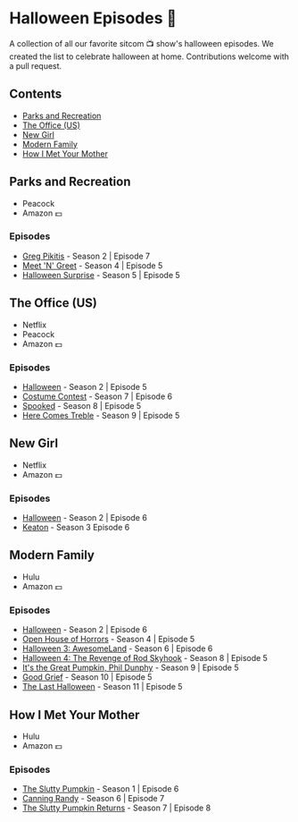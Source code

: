 # Halloween Episodes :jack_o_lantern:

A collection of all our favorite sitcom :tv: show's halloween episodes.  We created the list to celebrate halloween at home. Contributions welcome with a pull request.

## Contents

- [Parks and Recreation](#parks-and-recreation)
- [The Office (US)](#the-office-us)
- [New Girl](#new-girl)
- [Modern Family](#modern-family)
- [How I Met Your Mother](#how-i-met-your-mother)

## Parks and Recreation

- Peacock
- Amazon :dollar:
  
### Episodes

- [Greg Pikitis](https://www.imdb.com/title/tt1523800/) - Season 2 | Episode 7
- [Meet 'N' Greet](https://www.imdb.com/title/tt2087381/) - Season 4 | Episode 5
- [Halloween Surprise](https://www.imdb.com/title/tt2414120/) - Season 5 | Episode 5

## The Office (US)

- Netflix
- Peacock
- Amazon :dollar:

### Episodes

- [Halloween](https://www.imdb.com/title/tt0664516/) - Season 2 | Episode 5
- [Costume Contest](https://www.imdb.com/title/tt1725594/) - Season 7 | Episode 6
- [Spooked](https://www.imdb.com/title/tt2074990/) - Season 8 | Episode 5
- [Here Comes Treble](https://www.imdb.com/title/tt2433396/) - Season 9 | Episode 5

## New Girl

- Netflix
- Amazon :dollar:

### Episodes

- [Halloween](https://www.imdb.com/title/tt2459178/) - Season 2 | Episode 6
- [Keaton](https://www.imdb.com/title/tt3251424/) - Season 3 Episode 6

## Modern Family

- Hulu
- Amazon :dollar:

### Episodes

- [Halloween](https://www.imdb.com/title/tt1627464/) - Season 2 | Episode 6
- [Open House of Horrors](https://www.imdb.com/title/tt2393824/) - Season 4 | Episode 5
- [Halloween 3: AwesomeLand](https://www.imdb.com/title/tt4132862/) - Season 6 | Episode 6
- [Halloween 4: The Revenge of Rod Skyhook](https://www.imdb.com/title/tt6074728/) - Season 8 | Episode 5
- [It's the Great Pumpkin, Phil Dunphy](https://www.imdb.com/title/tt7476576/) - Season 9 | Episode 5
- [Good Grief](https://www.imdb.com/title/tt8428526/) - Season 10 | Episode 5
- [The Last Halloween](https://www.imdb.com/title/tt11022174/) - Season 11 | Episode 5

## How I Met Your Mother

- Hulu
- Amazon :dollar:

### Episodes

- [The Slutty Pumpkin](https://www.imdb.com/title/tt0606116/) - Season 1 | Episode 6
- [Canning Randy](https://www.imdb.com/title/tt1746026/) - Season 6 | Episode 7
- [The Slutty Pumpkin Returns](https://www.imdb.com/title/tt2072526/) - Season 7 | Episode 8
